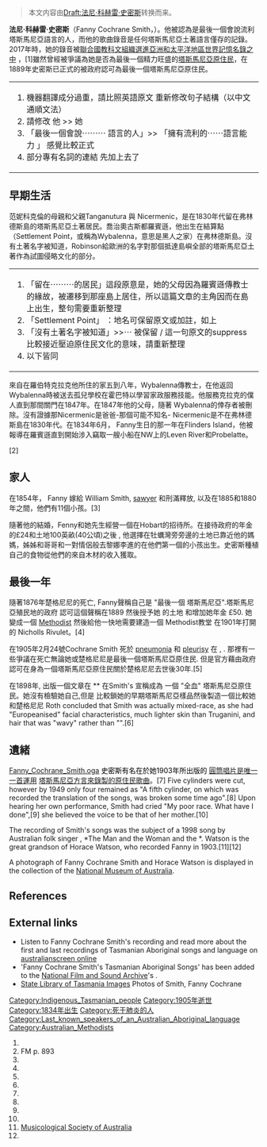 > 本文内容由[Draft:法尼·科赫雷·史密斯](https://zh.wikipedia.org/wiki/Draft:法尼·科赫雷·史密斯)转换而来。


**法尼·科赫雷·史密斯**（Fanny Cochrane Smith，）。他被認為是最後一個會說流利塔斯馬尼亞語言的人，而他的歌曲錄音是任何塔斯馬尼亞土著語言僅存的記錄。2017年時，她的錄音被[聯合國教科文組織選進](https://zh.wikipedia.org/wiki/聯合國教科文組織 "wikilink")[亞洲和太平洋地區世界記憶名錄之中](https://zh.wikipedia.org/wiki/亞洲和太平洋地區世界記憶名錄 "wikilink") ，\[1\]雖然曾經被爭議為她是否為最後一個精力旺盛的[塔斯馬尼亞原住民](../Page/塔斯馬尼亞原住民.md "wikilink")，在1889年史密斯已正式的被政府認可為最後一個塔斯馬尼亞原住民。

<table>
<tbody>
<tr class="odd">
<td><ol>
<li>機器翻譯成分過重，請比照英語原文 重新修改句子結構（以中文通順文法）</li>
<li>請修改 他 &gt;&gt; 她</li>
<li>「最後一個會說⋯⋯⋯ 語言的人」&gt;&gt; 「擁有流利的⋯⋯語言能力 」 感覺比較正式</li>
<li>部分專有名詞的連結 先加上去了</li>
</ol></td>
</tr>
</tbody>
</table>

## 早期生活

范妮科克倫的母親和父親Tanganutura 與 Nicermenic，是在1830年代留在弗林德斯島的塔斯馬尼亞土著居民。喬治奧古斯都羅賓遜，他出生在結算點（Settlement Point，或稱為Wybalenna，意思是黑人之家）在弗林德斯島。沒有土著名字被知道，Robinson給歐洲的名字對那個抵達島嶼全部的塔斯馬尼亞土著作為試圖侵略文化的部分。

<table>
<tbody>
<tr class="odd">
<td><ol>
<li>「留在⋯⋯⋯的居民」這段原意是，她的父母因為羅賓遜傳教士的緣故，被遷移到那座島上居住，所以這篇文章的主角因而在島上出生，整句需要重新整理</li>
<li>「Settlement Point」 ：地名可保留原文或加註，如上</li>
<li>「沒有土著名字被知道」&gt;&gt;⋯ 被保留 / 這一句原文的suppress 比較接近壓迫原住民文化的意味，請重新整理</li>
<li>以下皆同</li>
</ol></td>
</tr>
</tbody>
</table>

來自在羅伯特克拉克他所住的家五到八年，Wybalenna傳教士，在他返回Wybalenna時被送去孤兒學校在霍巴特以學習家政服務技能。他服務克拉克的僕人直到那間關門在1847年。在1847年他的父母，隨著 Wybalenna的倖存者被刪除。沒有證據那Nicermenic是爸爸-那個可能不知名- Nicermenic是不在弗林德斯島在1830年代。在1834年6月， Fanny生日的那一年在Flinders Island，他被報導在羅賓遜直到開始涉入竊取一艘小船在NW上的Leven River和Probelatte。

\[2\]

## 家人

在1854年， Fanny 嫁給 William Smith, [sawyer](https://zh.wikipedia.org/wiki/wikt:sawyer "wikilink") 和刑滿釋放, 以及在1885和1880年之間，他們有11個小孩。\[3\]

隨著他的結婚，Fenny和她先生經營一個在Hobart的招待所。在接待政府的年金的£24和土地100英畝(40公頃)之後 , 他選擇在牡蠣灣旁旁邊的土地已靠近他的媽媽，姊姊和哥哥和一對情侶般去黎娜李進的在他們第一個的小孩出生。史密斯種植自己的食物從他們的來自木材的收入獲取。

## 最後一年

隨著1876年楚格尼尼的死亡, Fanny聲稱自己是 "最後一個 塔斯馬尼亞".塔斯馬尼亞殖民地的政府 認可這個聲稱在1889 然後授予她 的土地 和增加她年金 £50. 她變成一個 [Methodist](../Page/循道宗.md "wikilink") 然後給他一快地需要建造一個 Methodist教堂 在1901年打開的 Nicholls Rivulet。\[4\]

在1905年2月24號Cochrane Smith 死於 [pneumonia](../Page/肺炎.md "wikilink") 和 [pleurisy](../Page/胸膜炎.md "wikilink") 在 ,  . 那裡有一些爭議在死亡無論她或楚格尼尼是最後一個塔斯馬尼亞原住民. 但是官方藉由政府認可在身為一個塔斯馬尼亞原住民關於楚格尼尼去世後30年.\[5\]

在1898年,  出版一個文章在 ** 在Smith's 宣稱成為 一個 "全血" 塔斯馬尼亞原住民。她沒有檢驗她自己,但是 比較鎖她的早期塔斯馬尼亞樣品然後製造一個比較她和楚格尼尼 Roth concluded that Smith was actually mixed-race, as she had "Europeanised" facial characteristics, much lighter skin than Truganini, and hair that was "wavy" rather than "".\[6\]

## 遺緒

[Fanny_Cochrane_Smith.oga](https://zh.wikipedia.org/wiki/File:Fanny_Cochrane_Smith.oga "fig:Fanny_Cochrane_Smith.oga") <font color="#000000">史密斯有名在於她1903年所出版的</font> [圓筒唱片是唯一一首運用](https://zh.wikipedia.org/wiki/圓筒唱片 "wikilink") [塔斯馬尼亞方言來錄製的](https://zh.wikipedia.org/wiki/塔斯馬尼亞方言 "wikilink")[原住民歌曲](https://zh.wikipedia.org/wiki/澳大利亞土著音樂 "wikilink")。\[7\] Five cylinders were cut, however by 1949 only four remained as "A fifth cylinder, on which was recorded the translation of the songs, was broken some time ago".\[8\] Upon hearing her own performance, Smith had cried "My poor race. What have I done",\[9\] she believed the voice to be that of her mother.\[10\]

The recording of Smith's songs was the subject of a 1998 song by Australian folk singer , *The Man and the Woman and the *. Watson is the great grandson of Horace Watson, who recorded Fanny in 1903.\[11\]\[12\]

A photograph of Fanny Cochrane Smith and Horace Watson is displayed in the collection of the [National Museum of Australia](https://zh.wikipedia.org/wiki/澳大利亞國立博物館 "wikilink").

## References

## External links

  - Listen to Fanny Cochrane Smith's recording and read more about the first and last recordings of Tasmanian Aboriginal songs and language on [australianscreen online](http://aso.gov.au/titles/music/fanny-cochrane-smith-songs/)
  - 'Fanny Cochrane Smith's Tasmanian Aboriginal Songs' has been added to the [National Film and Sound Archive](https://zh.wikipedia.org/wiki/澳大利亞國立影片與聲音檔案館 "wikilink")'s .
  - [State Library of Tasmania Images](http://catalogue.statelibrary.tas.gov.au/find/?subject=Smith%2c+Fanny+Cochrane+-+1834%3f-1905+-+Portraits) Photos of Smith, Fanny Cochrane

[Category:Indigenous_Tasmanian_people](https://zh.wikipedia.org/wiki/Category:Indigenous_Tasmanian_people "wikilink") [Category:1905年逝世](https://zh.wikipedia.org/wiki/Category:1905年逝世 "wikilink") [Category:1834年出生](https://zh.wikipedia.org/wiki/Category:1834年出生 "wikilink") [Category:死于肺炎的人](https://zh.wikipedia.org/wiki/Category:死于肺炎的人 "wikilink") [Category:Last_known_speakers_of_an_Australian_Aboriginal_language](https://zh.wikipedia.org/wiki/Category:Last_known_speakers_of_an_Australian_Aboriginal_language "wikilink") [Category:Australian_Methodists](https://zh.wikipedia.org/wiki/Category:Australian_Methodists "wikilink")

1.
2.  FM p. 893
3.
4.
5.
6.
7.
8.
9.
10.
11. [Musicological Society of Australia](http://www.msa.org.au/MSA_Newsletter63.htm)
12.
